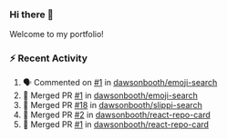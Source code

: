 ### Hi there 👋
Welcome to my portfolio!

### ⚡ Recent Activity
<!--START_SECTION:activity-->
1. 🗣 Commented on [#1](https://github.com/dawsonbooth/emoji-search/issues/1) in [dawsonbooth/emoji-search](https://github.com/dawsonbooth/emoji-search)
2. 🎉 Merged PR [#1](https://github.com/dawsonbooth/emoji-search/pull/1) in [dawsonbooth/emoji-search](https://github.com/dawsonbooth/emoji-search)
3. 🎉 Merged PR [#18](https://github.com/dawsonbooth/slippi-search/pull/18) in [dawsonbooth/slippi-search](https://github.com/dawsonbooth/slippi-search)
4. 🎉 Merged PR [#2](https://github.com/dawsonbooth/react-repo-card/pull/2) in [dawsonbooth/react-repo-card](https://github.com/dawsonbooth/react-repo-card)
5. 🎉 Merged PR [#1](https://github.com/dawsonbooth/react-repo-card/pull/1) in [dawsonbooth/react-repo-card](https://github.com/dawsonbooth/react-repo-card)
<!--END_SECTION:activity-->
